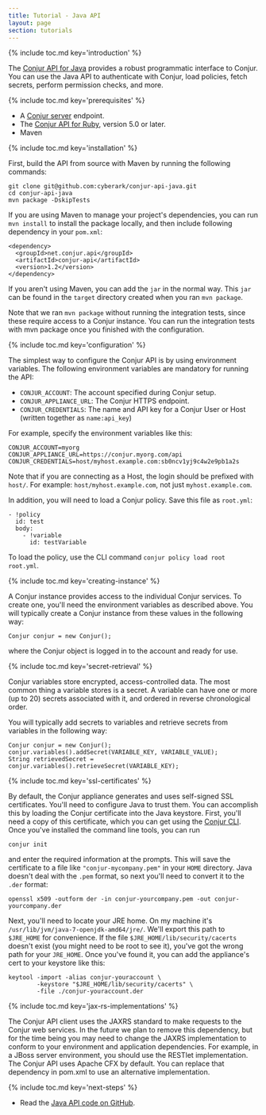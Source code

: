 ```yaml
---
title: Tutorial - Java API
layout: page
section: tutorials
---
```


{% include toc.md key='introduction' %}

The [Conjur API for Java](https://github.com/cyberark/conjur-api-java) provides a robust programmatic interface to Conjur. You can use the Java API to authenticate with Conjur, load policies, fetch secrets, perform permission checks, and more.

{% include toc.md key='prerequisites' %}

* A [Conjur server](/get-started/) endpoint.
* The [Conjur API for Ruby](https://github.com/cyberark/conjur-api-ruby), version 5.0 or later.
* Maven

{% include toc.md key='installation' %}

First, build the API from source with Maven by running the following commands:

```
git clone git@github.com:cyberark/conjur-api-java.git
cd conjur-api-java
mvn package -DskipTests
```

If you are using Maven to manage your project's dependencies, you can run `mvn install` to install the package locally, and then include following dependency in your `pom.xml`:

```
<dependency>
  <groupId>net.conjur.api</groupId>
  <artifactId>conjur-api</artifactId>
  <version>1.2</version>
</dependency>
```

If you aren't using Maven, you can add the `jar` in the normal way. This `jar` can be found in the `target` directory created when you ran `mvn package`.

Note that we ran `mvn package` without running the integration tests, since these require access to a Conjur instance. You can run the integration tests with mvn package once you finished with the configuration.

{% include toc.md key='configuration' %}

The simplest way to configure the Conjur API is by using environment variables. The following environment variables are mandatory for running the API:

- `CONJUR_ACCOUNT`: The account specified during Conjur setup.
- `CONJUR_APPLIANCE_URL`: The Conjur HTTPS endpoint.
- `CONJUR_CREDENTIALS`: The name and API key for a Conjur User or Host (written together as `name:api_key`)

For example, specify the environment variables like this:

```
CONJUR_ACCOUNT=myorg
CONJUR_APPLIANCE_URL=https://conjur.myorg.com/api
CONJUR_CREDENTIALS=host/myhost.example.com:sb0ncv1yj9c4w2e9pb1a2s
```

Note that if you are connecting as a Host, the login should be prefixed with `host/`. For example: `host/myhost.example.com`, not just `myhost.example.com`.

In addition, you will need to load a Conjur policy. Save this file as `root.yml`:

```
- !policy
  id: test
  body:
    - !variable
      id: testVariable
```

To load the policy, use the CLI command `conjur policy load root root.yml`.

{% include toc.md key='creating-instance' %}

A Conjur instance provides access to the individual Conjur services. To create one, you'll need the environment variables as described above. You will typically create a Conjur instance from these values in the following way:

```
Conjur conjur = new Conjur();
```

where the Conjur object is logged in to the account and ready for use.

{% include toc.md key='secret-retrieval' %}

Conjur variables store encrypted, access-controlled data. The most common thing a variable stores is a secret. A variable can have one or more (up to 20) secrets associated with it, and ordered in reverse chronological order.

You will typically add secrets to variables and retrieve secrets from variables in the following way:

```
Conjur conjur = new Conjur();
conjur.variables().addSecret(VARIABLE_KEY, VARIABLE_VALUE);
String retrievedSecret = conjur.variables().retrieveSecret(VARIABLE_KEY);
```

{% include toc.md key='ssl-certificates' %}

By default, the Conjur appliance generates and uses self-signed SSL certificates. You'll need to configure Java to trust them. You can accomplish this by loading the Conjur certificate into the Java keystore. First, you'll need a copy of this certificate, which you can get using the [Conjur CLI](https://github.com/cyberark/conjur-cli). Once you've installed the command line tools, you can run

```
conjur init
```

and enter the required information at the prompts. This will save the certificate to a file like `"conjur-mycompany.pem"` in your `HOME` directory. Java doesn't deal with the `.pem` format, so next you'll need to convert it to the `.der` format:

```
openssl x509 -outform der -in conjur-yourcompany.pem -out conjur-yourcompany.der
```

Next, you'll need to locate your JRE home. On my machine it's `/usr/lib/jvm/java-7-openjdk-amd64/jre/`. We'll export this path to `$JRE_HOME` for convenience. If the file `$JRE_HOME/lib/security/cacerts` doesn't exist (you might need to be root to see it), you've got the wrong path for your `JRE_HOME`. Once you've found it, you can add the appliance's cert to your keystore like this:

```
keytool -import -alias conjur-youraccount \
        -keystore "$JRE_HOME/lib/security/cacerts" \
        -file ./conjur-youraccount.der
```

{% include toc.md key='jax-rs-implementations' %}

The Conjur API client uses the JAXRS standard to make requests to the Conjur web services. In the future we plan to remove this dependency, but for the time being you may need to change the JAXRS implementation to conform to your environment and application dependencies. For example, in a JBoss server environment, you should use the RESTlet implementation. The Conjur API uses Apache CFX by default. You can replace that dependency in pom.xml to use an alternative implementation.

{% include toc.md key='next-steps' %}

* Read the [Java API code on GitHub](https://github.com/cyberark/conjur-api-java).